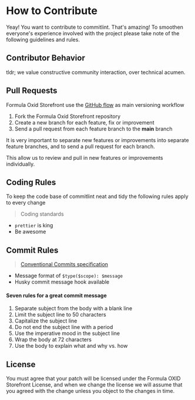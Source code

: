# How to Contribute

Yeay! You want to contribute to commitlint. That's amazing! To smoothen everyone's experience involved with the project please take note of the following guidelines and rules.

## Contributor Behavior

tldr; we value constructive community interaction, over technical acumen.

## Pull Requests

Formula Oxid Storefront use the [GitHub flow](https://guides.github.com/introduction/flow/) as main versioning workflow

1. Fork the Formula Oxid Storefront repository
2. Create a new branch for each feature, fix or improvement
3. Send a pull request from each feature branch to the **main** branch

It is very important to separate new features or improvements into separate feature branches, and to send a
pull request for each branch.

This allow us to review and pull in new features or improvements individually.

## Coding Rules

To keep the code base of commitlint neat and tidy the following rules apply to every change

> Coding standards

- `prettier` is king
- Be awesome

## Commit Rules

> [Conventional Commits specification](https://conventionalcommits.org/)

- Message format of `$type($scope): $message`
- Husky commit message hook available

#### Seven rules for a great commit message

1. Separate subject from the body with a blank line
2. Limit the subject line to 50 characters
3. Capitalize the subject line
4. Do not end the subject line with a period
5. Use the imperative mood in the subject line
6. Wrap the body at 72 characters
7. Use the body to explain what and why vs. how

## License

You must agree that your patch will be licensed under the Formula OXID Storefront License, and when we change the license we will assume that you agreed with the change unless you object to the changes in time.
